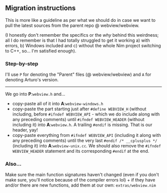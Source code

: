 ## Migration instructions

This is more like a guideline as per what we should do in case we want to pull the latest sources from the parent repo @ webview/webview.

(I honestly don't remember the specifics or the *why* behind this weirdness; all I do remember is that I had totally struggled to get it working a) with errors, b) Windows included and c) without the whole Nim project switching to C++, so... I'm satisfied enough).

### Step-by-step

I'll use `P` for denoting the "Parent" files (@ webview/webview) and `A` for denoting Arturo's version.

----

We go into **P**:`webview.h` and...

- copy-paste all of it into **A**:`webview-windows.h` 
- copy-paste the part starting just after `#define WEBVIEW_H` (without including, before `#ifndef WEBVIEW_API` - which we do include along with any preceding comments) until `#ifndef WEBVIEW_HEADER` (without including it) into **A**:`webview.h`. A trailing `#endif` is missing. That is our header, yay!
- copy-paste everything from `#ifndef WEBVIEW_API` (including it along with any preceding comments) until the very last `#endif /* __cplusplus */` (including it) into **A**:`webview-unix.cc`. We should also remove the `#ifndef WEBVIEW_HEADER` statement and its corresponding `#endif` at the end.

### Also...

Make sure the main function signatures haven't changed (even if you don't make sure, you'll notice because of the compiler errors lol) + if they have and/or there are new functions, add them at our own: `extras/webview.nim`